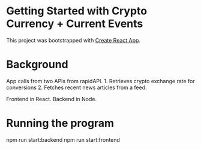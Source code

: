 # Getting Started with Crypto Currency + Current Events

This project was bootstrapped with [Create React App](https://github.com/facebook/create-react-app).

# Background

App calls from two APIs from rapidAPI.
    1. Retrieves crypto exchange rate for conversions
    2. Fetches recent news articles from a feed.  

Frontend in React. Backend in Node. 

# Running the program

npm run start:backend
npm run start:frontend
